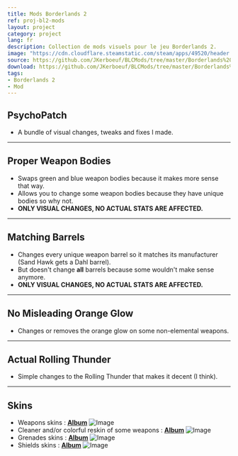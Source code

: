 ```yaml
---
title: Mods Borderlands 2
ref: proj-bl2-mods
layout: project
category: project
lang: fr
description: Collection de mods visuels pour le jeu Borderlands 2.
image: "https://cdn.cloudflare.steamstatic.com/steam/apps/49520/header.jpg?t=1645058069"
source: https://github.com/JKerboeuf/BLCMods/tree/master/Borderlands%202%20mods/PsychoPatate
download: https://github.com/JKerboeuf/BLCMods/tree/master/Borderlands%202%20mods/PsychoPatate
tags:
- Borderlands 2
- Mod
---
```


## PsychoPatch

- A bundle of visual changes, tweaks and fixes I made.

---

## Proper Weapon Bodies

- Swaps green and blue weapon bodies because it makes more sense that way.
- Allows you to change some weapon bodies because they have unique bodies so why not.
- **ONLY VISUAL CHANGES, NO ACTUAL STATS ARE AFFECTED.**

---

## Matching Barrels

- Changes every unique weapon barrel so it matches its manufacturer (Sand Hawk gets a Dahl barrel).
- But doesn't change **all** barrels because some wouldn't make sense anymore.
- **ONLY VISUAL CHANGES, NO ACTUAL STATS ARE AFFECTED.**

---

## No Misleading Orange Glow

- Changes or removes the orange glow on some non-elemental weapons.

---

## Actual Rolling Thunder

- Simple changes to the Rolling Thunder that makes it decent (I think).

---

## Skins

- Weapons skins : **[Album](https://imgur.com/a/Z7q5ma1)**
![Image](https://i.imgur.com/fq9z1LR.jpg)
- Cleaner and/or colorful reskin of some weapons : **[Album](https://imgur.com/a/xyvMPoa)**
![Image](https://i.imgur.com/oeEkXkh.jpg)
- Grenades skins : **[Album](https://imgur.com/a/KK4oHWR)**
![Image](https://i.imgur.com/QXDNpHu.jpg)
- Shields skins : **[Album](https://imgur.com/a/mdfLCua)**
![Image](https://i.imgur.com/yvFOdP1.jpg)
